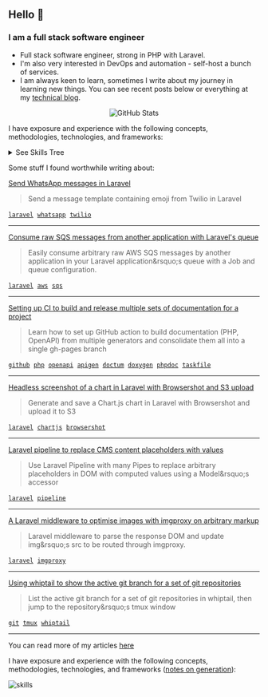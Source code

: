 ## Hello :wave: 

### I am a full stack software engineer

* Full stack software engineer, strong in PHP with Laravel.
* I'm also very interested in DevOps and automation - self-host a bunch of services.
* I am always keen to learn, sometimes I write about my journey in learning new things. You can see recent posts below or everything at my [technical blog](https://ac93.uk).

<p align="center"><img alt="GitHub Stats" src="https://github-readme-stats.vercel.app/api?username=alistaircol&count_private=true&show_icons=true&hide=issues,contribs,prs&custom_title=Ally+on+GitHub&disable_animations=true&title_color=58a6ff&icon_color=ffffff&text_color=ffffff&bg_color=0D1117&border_color=30363D" /></p>

I have exposure and experience with the following concepts, methodologies, technologies, and frameworks:

<details>
<summary>See Skills Tree</summary>

You can see the repository for rationale and [notes on generation](https://github.com/alistaircol/skills).

![skills](https://static.ac93.uk/resume/skills.png)

</details>

Some stuff I found worthwhile writing about:

<!-- BLOG-POST-LIST:START -->
[Send WhatsApp messages in Laravel](https://ac93.uk/articles/laravel-send-whatsapp-message-with-emoji-and-variables/)
> Send a message template containing emoji from Twilio in Laravel

[`laravel`](https://ac93.uk/tags/laravel) &nbsp;[`whatsapp`](https://ac93.uk/tags/whatsapp) &nbsp;[`twilio`](https://ac93.uk/tags/twilio) &nbsp;

---

[Consume raw SQS messages from another application with Laravel&#39;s queue](https://ac93.uk/articles/laravel-consume-raw-sqs-messages-in-its-job-queue-system/)
> Easily consume arbitrary raw AWS SQS messages by another application in your Laravel application&amp;rsquo;s queue with a Job and queue configuration.

[`laravel`](https://ac93.uk/tags/laravel) &nbsp;[`aws`](https://ac93.uk/tags/aws) &nbsp;[`sqs`](https://ac93.uk/tags/sqs) &nbsp;

---

[Setting up CI to build and release multiple sets of documentation for a project](https://ac93.uk/articles/github-action-build-multiple-sets-of-documentation/)
> Learn how to set up GitHub action to build documentation &lpar;PHP, OpenAPI&rpar; from multiple generators and consolidate them all into a single gh-pages branch

[`github`](https://ac93.uk/tags/github) &nbsp;[`php`](https://ac93.uk/tags/php) &nbsp;[`openapi`](https://ac93.uk/tags/openapi) &nbsp;[`apigen`](https://ac93.uk/tags/apigen) &nbsp;[`doctum`](https://ac93.uk/tags/doctum) &nbsp;[`doxygen`](https://ac93.uk/tags/doxygen) &nbsp;[`phpdoc`](https://ac93.uk/tags/phpdoc) &nbsp;[`taskfile`](https://ac93.uk/tags/taskfile) &nbsp;

---

[Headless screenshot of a chart in Laravel with Browsershot and S3 upload](https://ac93.uk/articles/laravel-chartjs-blade-browsershot/)
> Generate and save a Chart.js chart in Laravel with Browsershot and upload it to S3

[`laravel`](https://ac93.uk/tags/laravel) &nbsp;[`chartjs`](https://ac93.uk/tags/chartjs) &nbsp;[`browsershot`](https://ac93.uk/tags/browsershot) &nbsp;

---

[Laravel pipeline to replace CMS content placeholders with values](https://ac93.uk/articles/laravel-pipeline-placeholder-cms-accessor/)
> Use Laravel Pipeline with many Pipes to replace arbitrary placeholders in DOM with computed values using a Model&amp;rsquo;s accessor

[`laravel`](https://ac93.uk/tags/laravel) &nbsp;[`pipeline`](https://ac93.uk/tags/pipeline) &nbsp;

---

[A Laravel middleware to optimise images with imgproxy on arbitrary markup](https://ac93.uk/articles/laravel-response-middleware-optimise-images-with-imgproxy/)
> Laravel middleware to parse the response DOM and update img&amp;rsquo;s src to be routed through imgproxy.

[`laravel`](https://ac93.uk/tags/laravel) &nbsp;[`imgproxy`](https://ac93.uk/tags/imgproxy) &nbsp;

---

[Using whiptail to show the active git branch for a set of git repositories](https://ac93.uk/articles/whiptail-list-git-repositories-branches-and-jump-to-tmux-window/)
> List the active git branch for a set of git repositories in whiptail, then jump to the repository&amp;rsquo;s tmux window

[`git`](https://ac93.uk/tags/git) &nbsp;[`tmux`](https://ac93.uk/tags/tmux) &nbsp;[`whiptail`](https://ac93.uk/tags/whiptail) &nbsp;

---
<!-- BLOG-POST-LIST:END -->

You can read more of my articles [here](https://ac93.uk/articles)

I have exposure and experience with the following concepts, methodologies, technologies, and frameworks ([notes on generation](https://github.com/alistaircol/skills)):

![skills](https://static.ac93.uk/resume/skills.png)
